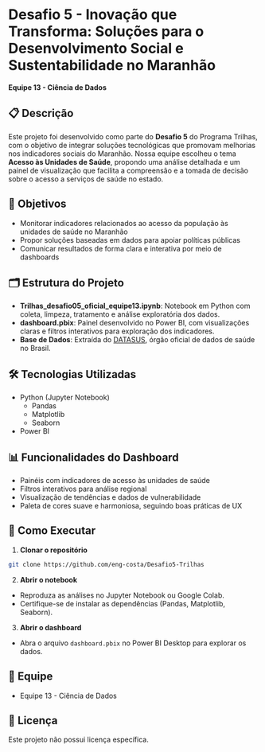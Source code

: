 # Desafio 5 - Inovação que Transforma: Soluções para o Desenvolvimento Social e Sustentabilidade no Maranhão

**Equipe 13 - Ciência de Dados**

## 📋 Descrição

Este projeto foi desenvolvido como parte do **Desafio 5** do Programa Trilhas, com o objetivo de integrar soluções tecnológicas que promovam melhorias nos indicadores sociais do Maranhão. Nossa equipe escolheu o tema **Acesso às Unidades de Saúde**, propondo uma análise detalhada e um painel de visualização que facilita a compreensão e a tomada de decisão sobre o acesso a serviços de saúde no estado.

## 🎯 Objetivos

- Monitorar indicadores relacionados ao acesso da população às unidades de saúde no Maranhão  
- Propor soluções baseadas em dados para apoiar políticas públicas  
- Comunicar resultados de forma clara e interativa por meio de dashboards  

## 🗂️ Estrutura do Projeto

- **Trilhas_desafio05_oficial_equipe13.ipynb**: Notebook em Python com coleta, limpeza, tratamento e análise exploratória dos dados.  
- **dashboard.pbix**: Painel desenvolvido no Power BI, com visualizações claras e filtros interativos para exploração dos indicadores.  
- **Base de Dados**: Extraída do [DATASUS](https://datasus.saude.gov.br/), órgão oficial de dados de saúde no Brasil.

## 🛠️ Tecnologias Utilizadas

- Python (Jupyter Notebook)  
  - Pandas  
  - Matplotlib  
  - Seaborn  
- Power BI  

## 📊 Funcionalidades do Dashboard

- Painéis com indicadores de acesso às unidades de saúde  
- Filtros interativos para análise regional  
- Visualização de tendências e dados de vulnerabilidade  
- Paleta de cores suave e harmoniosa, seguindo boas práticas de UX  

## 🚀 Como Executar

1. **Clonar o repositório**  
```bash
git clone https://github.com/eng-costa/Desafio5-Trilhas
```

2. **Abrir o notebook**  
- Reproduza as análises no Jupyter Notebook ou Google Colab.  
- Certifique-se de instalar as dependências (Pandas, Matplotlib, Seaborn).

3. **Abrir o dashboard**  
- Abra o arquivo `dashboard.pbix` no Power BI Desktop para explorar os dados.  

## 👥 Equipe

- Equipe 13 - Ciência de Dados  

## 📄 Licença

Este projeto não possui licença específica.
